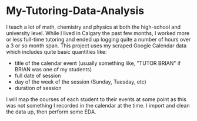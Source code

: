 # My-Tutoring-Data-Analysis

I teach a lot of math, chemistry and physics at both the high-school and university level. While I lived in Calgary the past few months, I worked more or less full-time tutoring and ended up logging quite a number of hours over a 3 or so month span. This project uses my scraped Google Calendar data which includes quite basic quantities like:

- title of the calendar event (usually something like, "TUTOR BRIAN" if BRIAN was one of my students)
- full date of session
- day of the week of the session (Sunday, Tuesday, etc)
- duration of session

I will map the courses of each student to their events at some point as this was not something I recorded in the calendar at the time. I import and clean the data up, then perform some EDA.
